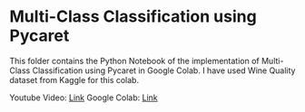 # Multi-Class Classification using Pycaret

This folder contains the Python Notebook of the implementation of Multi-Class Classification using Pycaret in Google Colab.
I have used Wine Quality dataset from Kaggle for this colab.

Youtube Video: [Link](https://youtu.be/38lyXQhBYQI?feature=shared)
Google Colab: [Link](https://colab.research.google.com/drive/1RiKGG5-ESfdE9robH0K2gJgPoPPeca04?usp=sharing)
